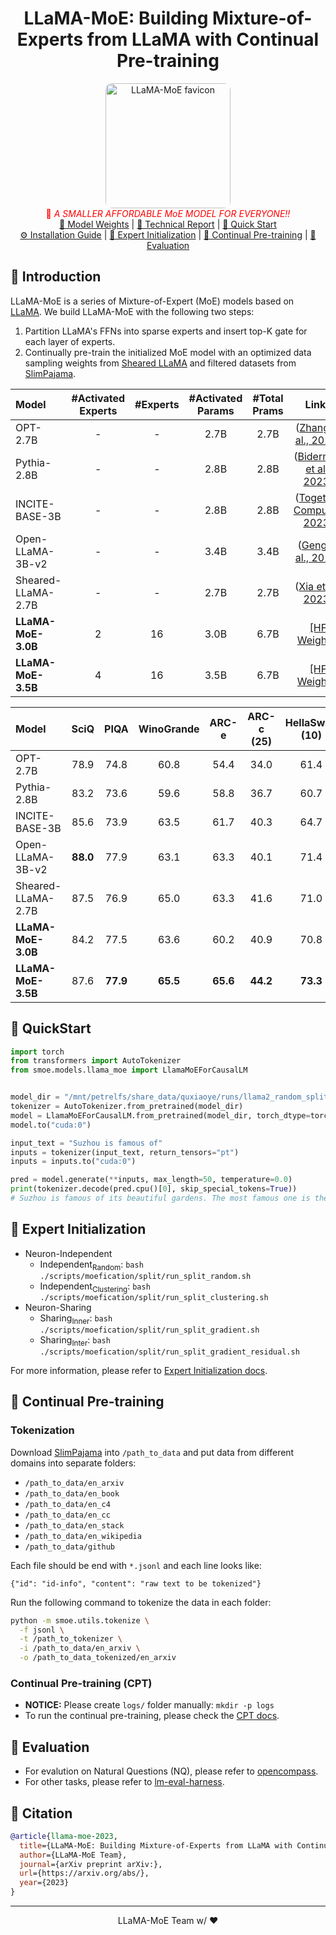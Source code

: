 <div align="center">
  <h1>LLaMA-MoE: Building Mixture-of-Experts from LLaMA with Continual Pre-training</h1>
  <img src="docs/imgs/title-favicon.png" width="200" alt="LLaMA-MoE favicon" style="border-radius: 5%;"><br />
  <span style="color:red">📢 <i>A SMALLER AFFORDABLE MoE MODEL FOR EVERYONE!!</i></span>
  <div>
    <a href="#" target="_blank">🤗 Model Weights</a> | <a href="#" target="_blank">📃 Technical Report</a> | <a href="#quick-start">🚀 Quick Start</a><br />
    <a href="docs/Installation.md">⚙️ Installation Guide</a> | <a href="#expert-initialization">🚧 Expert Initialization</a> | <a href="#continual-pretraining">🚅 Continual Pre-training</a> | <a href="#evaluation">💎 Evaluation</a>
  </div>
</div>

<h2 id="llama-moe">🎉 Introduction</h2>

LLaMA-MoE is a series of Mixture-of-Expert (MoE) models based on [LLaMA](https://github.com/facebookresearch/llama).
We build LLaMA-MoE with the following two steps:
1. Partition LLaMA's FFNs into sparse experts and insert top-K gate for each layer of experts.
2. Continually pre-train the initialized MoE model with an optimized data sampling weights from [Sheared LLaMA](https://arxiv.org/abs/2310.06694) and filtered datasets from [SlimPajama](https://www.cerebras.net/blog/slimpajama-a-627b-token-cleaned-and-deduplicated-version-of-redpajama).


| Model              | \#Activated Experts | \#Experts | \#Activated Params | \#Total Prams |                                              Links                                               |
| :----------------- | :-----------------: | :-------: | :----------------: | :-----------: | :----------------------------------------------------------------------------------------------: |
| OPT-2.7B           |          -          |     -     |        2.7B        |     2.7B      |                 ([Zhang et al., 2022](https://huggingface.co/facebook/opt-2.7b))                 |
| Pythia-2.8B        |          -          |     -     |        2.8B        |     2.8B      |             ([Biderman et al., 2023](https://huggingface.co/EleutherAI/pythia-2.8b))             |
| INCITE-BASE-3B     |          -          |     -     |        2.8B        |     2.8B      | ([Together Computer, 2023](https://huggingface.co/togethercomputer/RedPajama-INCITE-Base-3B-v1)) |
| Open-LLaMA-3B-v2   |          -          |     -     |        3.4B        |     3.4B      |          ([Geng et al., 2023](https://huggingface.co/openlm-research/open_llama_3b_v2))          |
| Sheared-LLaMA-2.7B |          -          |     -     |        2.7B        |     2.7B      |          ([Xia et al., 2023](https://huggingface.co/princeton-nlp/Sheared-LLaMA-2.7B))           |
| **LLaMA-MoE-3.0B** |          2          |    16     |        3.0B        |     6.7B      |                              [[HF Weights]](https://huggingface.co)                              |
| **LLaMA-MoE-3.5B** |          4          |    16     |        3.5B        |     6.7B      |                              [[HF Weights]](https://huggingface.co)                              |



| Model              |   SciQ   |   PIQA   | WinoGrande |  ARC-e   | ARC-c (25) | HellaSwag (10) |  LogiQA  | BoolQ (32) | LAMBADA  | NQ (32)  | MMNLU (5) |  Average  |
| :----------------- | :------: | :------: | :--------: | :------: | :--------: | :------------: | :------: | :--------: | :------: | :------: | :-------: | :-------: |
| OPT-2.7B           |   78.9   |   74.8   |    60.8    |   54.4   |    34.0    |      61.4      |   25.8   |    63.3    |   55.9   |   10.7   |   25.8    |   49.6    |
| Pythia-2.8B        |   83.2   |   73.6   |    59.6    |   58.8   |    36.7    |      60.7      |   28.1   |    65.9    |   54.4   |   8.6    |   26.8    |   50.6    |
| INCITE-BASE-3B     |   85.6   |   73.9   |    63.5    |   61.7   |    40.3    |      64.7      |   27.5   |    65.8    |   55.6   |   15.2   |   27.2    |   52.8    |
| Open-LLaMA-3B-v2   | **88.0** |   77.9   |    63.1    |   63.3   |    40.1    |      71.4      |   28.1   |    69.2    |   59.5   |   16.0   |   26.8    |   54.9    |
| Sheared-LLaMA-2.7B |   87.5   |   76.9   |    65.0    |   63.3   |    41.6    |      71.0      |   28.3   |    73.6    |   59.7   |   17.7   | **27.3**  |   55.6    |
| **LLaMA-MoE-3.0B** |   84.2   |   77.5   |    63.6    |   60.2   |    40.9    |      70.8      | **30.6** |    71.9    |   59.7   |   17.0   |   26.8    |   54.8    |
| **LLaMA-MoE-3.5B** |   87.6   | **77.9** |  **65.5**  | **65.6** |  **44.2**  |    **73.3**    |   29.7   |  **75.0**  | **63.2** | **20.3** |   26.8    | **57.2 ** |


<h2 id="quick-start">🚀 QuickStart</h2>

```python
import torch
from transformers import AutoTokenizer
from smoe.models.llama_moe import LlamaMoEForCausalLM


model_dir = "/mnt/petrelfs/share_data/quxiaoye/runs/llama2_random_split_112gpus_16_2/outputs/cpt-llama2_random_split_112gpus_16_2_scale_factor_8-2342244/checkpoint-13600/"
tokenizer = AutoTokenizer.from_pretrained(model_dir)
model = LlamaMoEForCausalLM.from_pretrained(model_dir, torch_dtype=torch.bfloat16)
model.to("cuda:0")

input_text = "Suzhou is famous of"
inputs = tokenizer(input_text, return_tensors="pt")
inputs = inputs.to("cuda:0")

pred = model.generate(**inputs, max_length=50, temperature=0.0)
print(tokenizer.decode(pred.cpu()[0], skip_special_tokens=True))
# Suzhou is famous of its beautiful gardens. The most famous one is the Humble Administrator's Garden. It is a classical Chinese garden with a history of more than 600 years. The garden is divided into three
```

<h2 id="expert-initialization">🚧 Expert Initialization</h2>

- Neuron-Independent
  - Independent<sub>Random</sub>: `bash ./scripts/moefication/split/run_split_random.sh`
  - Independent<sub>Clustering</sub>: `bash ./scripts/moefication/split/run_split_clustering.sh`
- Neuron-Sharing
  - Sharing<sub>Inner</sub>: `bash ./scripts/moefication/split/run_split_gradient.sh`
  - Sharing<sub>Inter</sub>: `bash ./scripts/moefication/split/run_split_gradient_residual.sh`

For more information, please refer to [Expert Initialization docs](docs/moefication/README.md).

<h2 id="continual-pretraining">🚅 Continual Pre-training</h2>


### Tokenization

Download [SlimPajama](https://www.cerebras.net/blog/slimpajama-a-627b-token-cleaned-and-deduplicated-version-of-redpajama) into `/path_to_data` and put data from different domains into separate folders:
  - `/path_to_data/en_arxiv`
  - `/path_to_data/en_book`
  - `/path_to_data/en_c4`
  - `/path_to_data/en_cc`
  - `/path_to_data/en_stack`
  - `/path_to_data/en_wikipedia`
  - `/path_to_data/github`

Each file should be end with `*.jsonl` and each line looks like:
```
{"id": "id-info", "content": "raw text to be tokenized"}
```

Run the following command to tokenize the data in each folder:

```bash
python -m smoe.utils.tokenize \
  -f jsonl \
  -t /path_to_tokenizer \
  -i /path_to_data/en_arxiv \
  -o /path_to_data_tokenized/en_arxiv
```

### Continual Pre-training (CPT)

- **NOTICE:** Please create `logs/` folder manually: `mkdir -p logs`
- To run the continual pre-training, please check the [CPT docs](docs/continual_pretraining/README.md).

<h2 id="evaluation">💎 Evaluation</h2>

- For evalution on Natural Questions (NQ), please refer to [opencompass](https://github.com/Spico197/opencompass/tree/main).
- For other tasks, please refer to [lm-eval-harness](https://github.com/spico197/smoe-eval).

<h2 id="citation">📑 Citation</h2>

```bibtex
@article{llama-moe-2023,
  title={LLaMA-MoE: Building Mixture-of-Experts from LLaMA with Continual Pre-training},
  author={LLaMA-MoE Team},
  journal={arXiv preprint arXiv:},
  url={https://arxiv.org/abs/},
  year={2023}
}
```

<hr>
<p align="center">LLaMA-MoE Team w/ ❤️</p>
